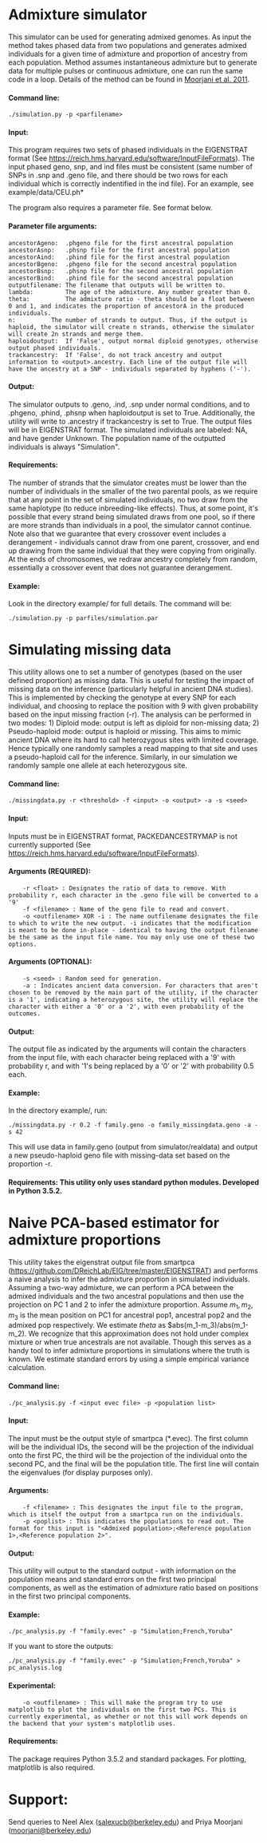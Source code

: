 # Admixture simulator

This simulator can be used for generating admixed genomes. As input the method takes phased data from two populations and generates admixed individuals for a given time of admixture and proportion of ancestry from each population. Method assumes instantaneous admixture but to generate data for multiple pulses or continuous admixture, one can run the same code in a loop. Details of the method can be found in  <a href="https://priyamoorjani.files.wordpress.com/2018/06/2011_moorjani_african-gene-flow-in-levant_plosgenetics.pdf">Moorjani et al. 2011</a>.  

#### Command line: 
```
./simulation.py -p <parfilename> 
```
#### Input:
This program requires two sets of phased individuals in the EIGENSTRAT format (See https://reich.hms.harvard.edu/software/InputFileFormats). The input phased geno, snp, and ind files must be consistent (same number of SNPs in .snp and .geno file, and there should be two rows for each individual which is correctly indentified in the ind file). For an example, see example/data/CEU.ph*
 
The program also requires a parameter file. See format below.
#### Parameter file arguments:
```
ancestorAgeno:  .phgeno file for the first ancestral population
ancestorAsnp:   .phsnp file for the first ancestral population
ancestorAind:   .phind file for the first ancestral population
ancestorBgeno:  .phgeno file for the second ancestral population
ancestorBsnp:   .phsnp file for the second ancestral population
ancestorBind:   .phind file for the second ancestral population
outputfilename: The filename that outputs will be written to. 
lambda:     	The age of the admixture. Any number greater than 0.
theta:      	The admixture ratio - theta should be a float between 0 and 1, and indicates the proportion of ancestorA in the produced individuals.
n:      	The number of strands to output. Thus, if the output is haploid, the simulator will create n strands, otherwise the simulator will create 2n strands and merge them.
haploidoutput:  If 'False', output normal diploid genotypes, otherwise output phased individuals.
trackancestry:  If 'False', do not track ancestry and output information to <output>.ancestry. Each line of the output file will have the ancestry at a SNP - individuals separated by hyphens ('-').
```

#### Output:
The simulator outputs to <output>.geno, <output>.ind, <output>.snp under normal conditions, and to <output>.phgeno, <output>.phind, <output>.phsnp when haploidoutput is set to True. Additionally, the utility will write to <output>.ancestry if trackancestry is set to True. The output files will be in EIGENSTRAT format. 
The simulated individuals are labeled: NA<number>, and have gender Unknown. The population name of the outputted individuals is always "Simulation". 

#### Requirements:
The number of strands that the simulator creates must be lower than the number of individuals in the smaller of the two parental pools, as we require that at any point in the set of simulated individuals, no two draw from the same haplotype (to reduce inbreeding-like effects). Thus, at some point, it's possible that every strand being simulated draws from one pool, so if there are more strands than individuals in a pool, the simulator cannot continue. Note also that we guarantee that every crossover event includes a derangement - individuals cannot draw from one parent, crossover, and end up drawing from the same individual that they were copying from originally. At the ends of chromosomes, we redraw ancestry completely from random, essentially a crossover event that does not guarantee derangement.

#### Example:
Look in the directory example/ for full details. The command will be:
```
./simulation.py -p parfiles/simulation.par
```

# Simulating missing data

This utility allows one to set a number of genotypes (based on the user defined proportion) as missing data. This is useful for testing the impact of missing data on the inference (particularly helpful in ancient DNA studies). This is implemented by checking the genotype at every SNP for each individual, and choosing to replace the position with 9 with given probability based on the input missing fraction (-r). The analysis can be performed in two modes: 1) Diploid mode: output is left as diploid for non-missing data; 2) Pseudo-haploid mode: output is haploid or missing. This aims to mimic ancient DNA where its hard to call heterozygous sites with limited coverage. Hence typically one randomly samples a read mapping to that site and uses a pseudo-haploid call for the inference. Similarly, in our simulation we randomly sample one allele at each heterozygous site.

#### Command line: 
```
./missingdata.py -r <threshold> -f <input> -o <output> -a -s <seed>
```
#### Input: 
Inputs must be in EIGENSTRAT format, PACKEDANCESTRYMAP is not currently supported (See https://reich.hms.harvard.edu/software/InputFileFormats).

#### Arguments (REQUIRED):
```
    -r <float> : Designates the ratio of data to remove. With probability r, each character in the .geno file will be converted to a '9'
    -f <filename> : Name of the geno file to read and convert.
    -o <outfilename> XOR -i : The name outfilename designates the file to which to write the new output. -i indicates that the modification is meant to be done in-place - identical to having the output filename be the same as the input file name. You may only use one of these two options. 
```

#### Arguments (OPTIONAL):
```
    -s <seed> : Random seed for generation.
    -a : Indicates ancient data conversion. For characters that aren't chosen to be removed by the main part of the utility, if the character is a '1', indicating a heterozygous site, the utility will replace the character with either a '0' or a '2', with even probability of the outcomes.
```

#### Output:
The output file as indicated by the arguments will contain the characters from the input file, with each character being replaced with a '9' with probability r, and with '1's being replaced by a '0' or '2' with probability 0.5 each. 

#### Example:
In the directory example/, run:
```
./missingdata.py -r 0.2 -f family.geno -o family_missingdata.geno -a -s 42
```

This will use data in family.geno (output from simulator/realdata) and output a new pseudo-haploid geno file with missing-data set based on the proportion -r. 

#### Requirements: This utility only uses standard python modules. Developed in Python 3.5.2. 

# Naive PCA-based estimator for admixture proportions

This utility takes the eigenstrat output file from smartpca (https://github.com/DReichLab/EIG/tree/master/EIGENSTRAT) and performs a naive analysis to infer the admixture proportion in simulated individuals. Assuming a two-way admixture, we can perform a PCA between the admixed individuals and the two ancestral populations and then use the projection on PC 1 and 2 to infer the admixture proportion. Assume $m_1, m_2, m_3$ is the mean position on PC1 for ancestral pop1, ancestral pop2 and the admixed pop respectively. We estimate $theta$ as $abs(m_1-m_3)/abs(m_1-m_2). We recognize that this approximation does not hold under complex mixture or when true ancestrals are not available. Though this serves as a handy tool to infer admixture proportions in simulations where the truth is known. We estimate standard errors by using a simple empirical variance calculation.

#### Command line: 
```
./pc_analysis.py -f <input evec file> -p <population list>
```

#### Input:
The input must be the output style of smartpca (*.evec). The first column will be the individual IDs, the second will be the projection of the individual onto the first PC, the third will be the projection of the individual onto the second PC, and the final will be the population title. The first line will contain the eigenvalues (for display purposes only).

#### Arguments:
```
    -f <filename> : This designates the input file to the program, which is itself the output from a smartpca run on the individuals. 
    -p <poplist> : This indicates the populations to read out. The format for this input is "<Admixed population>;<Reference population 1>,<Reference population 2>". 
```

#### Output:
This utility will output to the standard output - with information on the population means and standard errors on the first two principal components, as well as the estimation of admixture ratio based on positions in the first two principal components. 

#### Example:
```
./pc_analysis.py -f "family.evec" -p "Simulation;French,Yoruba"
```

If you want to store the outputs:
```
./pc_analysis.py -f "family.evec" -p "Simulation;French,Yoruba" > pc_analysis.log
```

#### Experimental:
```
    -o <outfilename> : This will make the program try to use matplotlib to plot the individuals on the first two PCs. This is currently experimental, as whether or not this will work depends on the backend that your system's matplotlib uses.
```
#### Requirements:
The package requires Python 3.5.2 and standard packages. For plotting, matplotlib is also required. 

# Support:
Send queries to Neel Alex (salexucb@berkeley.edu) and Priya Moorjani (moorjani@berkeley.edu)
